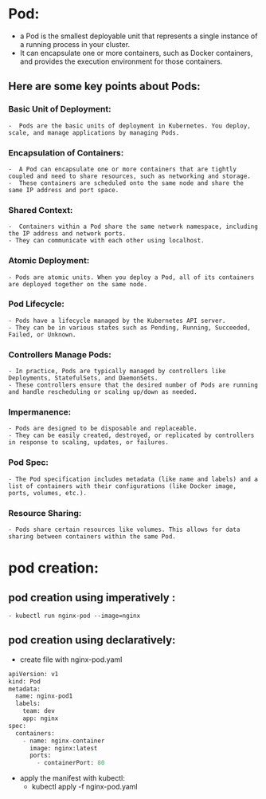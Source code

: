 # Pod:
- a Pod is the smallest deployable unit that represents a single instance of a running process in your cluster.
- It can encapsulate one or more containers, such as Docker containers, and provides the execution environment for those containers.

## Here are some key points about Pods:

### Basic Unit of Deployment:
    -  Pods are the basic units of deployment in Kubernetes. You deploy, scale, and manage applications by managing Pods.

### Encapsulation of Containers:
    -  A Pod can encapsulate one or more containers that are tightly coupled and need to share resources, such as networking and storage.
    -  These containers are scheduled onto the same node and share the same IP address and port space.

### Shared Context:
    -  Containers within a Pod share the same network namespace, including the IP address and network ports.
    - They can communicate with each other using localhost.

### Atomic Deployment:
    - Pods are atomic units. When you deploy a Pod, all of its containers are deployed together on the same node.

### Pod Lifecycle:
    - Pods have a lifecycle managed by the Kubernetes API server.
    - They can be in various states such as Pending, Running, Succeeded, Failed, or Unknown.

### Controllers Manage Pods:
    - In practice, Pods are typically managed by controllers like Deployments, StatefulSets, and DaemonSets.
    - These controllers ensure that the desired number of Pods are running and handle rescheduling or scaling up/down as needed.

### Impermanence:
    - Pods are designed to be disposable and replaceable.
    - They can be easily created, destroyed, or replicated by controllers in response to scaling, updates, or failures.

### Pod Spec:
    - The Pod specification includes metadata (like name and labels) and a list of containers with their configurations (like Docker image, ports, volumes, etc.).

### Resource Sharing:
    - Pods share certain resources like volumes. This allows for data sharing between containers within the same Pod.


# pod creation:

## pod creation using imperatively :
    - kubectl run nginx-pod --image=nginx

## pod creation using declaratively:
* create file with nginx-pod.yaml

```python
apiVersion: v1
kind: Pod
metadata:
  name: nginx-pod1
  labels:
    team: dev
    app: nginx
spec:
  containers:
    - name: nginx-container
      image: nginx:latest
      ports:
        - containerPort: 80
```
* apply the manifest with kubectl:
    - kubectl apply -f nginx-pod.yaml

